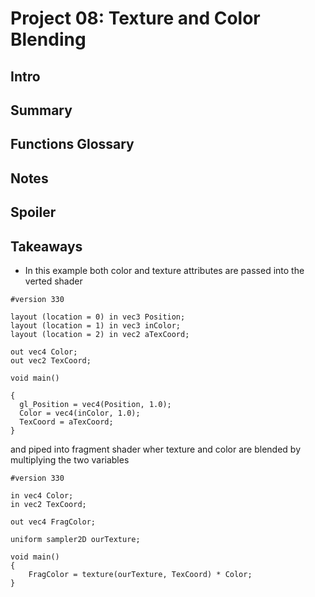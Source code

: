 # Project 08: Texture and Color Blending

## Intro

## Summary

## Functions Glossary

## Notes

## Spoiler

## Takeaways

* In this example both color and texture attributes are passed into the verted shader
```
#version 330

layout (location = 0) in vec3 Position;
layout (location = 1) in vec3 inColor;
layout (location = 2) in vec2 aTexCoord;

out vec4 Color;
out vec2 TexCoord;

void main()

{
  gl_Position = vec4(Position, 1.0);
  Color = vec4(inColor, 1.0);
  TexCoord = aTexCoord;
}
```
and piped into fragment shader wher texture and color are blended by multiplying the two variables
```
#version 330

in vec4 Color;
in vec2 TexCoord;

out vec4 FragColor;

uniform sampler2D ourTexture;

void main()
{
    FragColor = texture(ourTexture, TexCoord) * Color;
}
```
